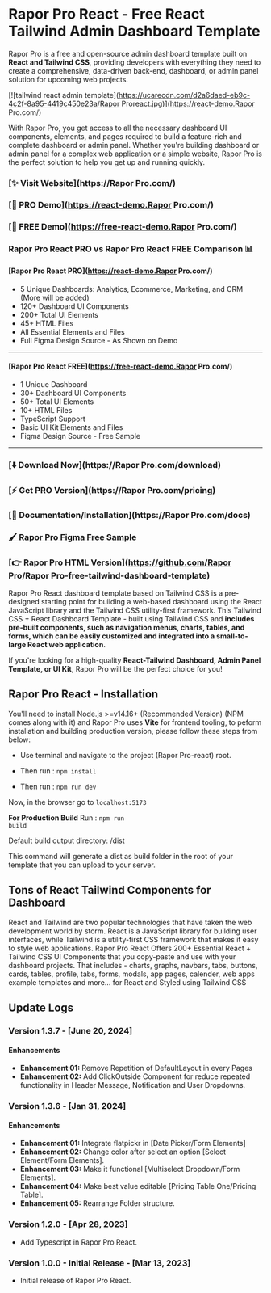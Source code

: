 # Rapor Pro React - Free React Tailwind Admin Dashboard Template

Rapor Pro is a free and open-source admin dashboard template built on **React and Tailwind CSS**, providing developers with everything they need to create a comprehensive, data-driven back-end,
dashboard, or admin panel solution for upcoming web projects.

[![tailwind react admin template](https://ucarecdn.com/d2a6daed-eb9c-4c2f-8a95-4419c450e23a/Rapor Proreact.jpg)](https://react-demo.Rapor Pro.com/)

With Rapor Pro, you get access to all the necessary dashboard UI components, elements, and pages required to build a feature-rich and complete dashboard or admin panel. Whether you're building dashboard or admin panel for a complex web application or a simple website, Rapor Pro is the perfect solution to help you get up and running quickly.

### [✨ Visit Website](https://Rapor Pro.com/)

### [🚀 PRO Demo](https://react-demo.Rapor Pro.com/)

### [🚀 FREE Demo](https://free-react-demo.Rapor Pro.com/)

### Rapor Pro React PRO vs Rapor Pro React FREE Comparison 📊

#### [Rapor Pro React PRO](https://react-demo.Rapor Pro.com/)

- 5 Unique Dashboards: Analytics, Ecommerce, Marketing, and CRM (More will be added)
- 120+ Dashboard UI Components
- 200+ Total UI Elements
- 45+ HTML Files
- All Essential Elements and Files
- Full Figma Design Source - As Shown on Demo

---

#### [Rapor Pro React FREE](https://free-react-demo.Rapor Pro.com/)

- 1 Unique Dashboard
- 30+ Dashboard UI Components
- 50+ Total UI Elements
- 10+ HTML Files
- TypeScript Support
- Basic UI Kit Elements and Files
- Figma Design Source - Free Sample

---

### [⬇️ Download Now](https://Rapor Pro.com/download)

### [⚡ Get PRO Version](https://Rapor Pro.com/pricing)

### [📄 Documentation/Installation](https://Rapor Pro.com/docs)

### [🖌️ Rapor Pro Figma Free Sample](https://www.figma.com/community/file/1214477970819985778)

### [👉 Rapor Pro HTML Version](https://github.com/Rapor Pro/Rapor Pro-free-tailwind-dashboard-template)

Rapor Pro React dashboard template based on Tailwind CSS is a pre-designed starting point for building a web-based dashboard using the React JavaScript library and the Tailwind CSS utility-first framework. This Tailwind CSS + React Dashboard Template - built using Tailwind CSS and **includes pre-built components, such as navigation menus, charts, tables, and forms, which can be easily customized and integrated into a small-to-large React web application**.

If you're looking for a high-quality **React-Tailwind Dashboard, Admin Panel Template, or UI Kit**, Rapor Pro will be the perfect choice for you!

## Rapor Pro React - Installation

You'll need to install Node.js >=v14.16+ (Recommended Version) (NPM comes along with it) and Rapor Pro uses **Vite** for frontend tooling, to peform installation and building production version, please follow these steps from below:

- Use terminal and navigate to the project (Rapor Pro-react) root.

- Then run : <code>npm install</code>

- Then run : <code>npm run dev</code>

Now, in the browser go to <code>localhost:5173</code>

**For Production Build**
Run : <code>npm run build</code>

Default build output directory: /dist

This command will generate a dist as build folder in the root of your template that you can upload to your server.

## Tons of React Tailwind Components for Dashboard

React and Tailwind are two popular technologies that have taken the web development world by storm. React is a JavaScript library for building user interfaces, while Tailwind is a utility-first CSS framework that makes it easy to style web applications. Rapor Pro React Offers 200+ Essential React + Tailwind CSS UI Components that you copy-paste and use with your dashboard projects. That includes - charts, graphs, navbars, tabs, buttons, cards, tables, profile, tabs, forms, modals, app pages, calender, web apps example templates and more... for React and Styled using Tailwind CSS

## Update Logs

### Version 1.3.7 - [June 20, 2024]

#### Enhancements

- **Enhancement 01:** Remove Repetition of DefaultLayout in every Pages
- **Enhancement 02:** Add ClickOutside Component for reduce repeated functionality in Header Message, Notification and User Dropdowns.

### Version 1.3.6 - [Jan 31, 2024]

#### Enhancements

- **Enhancement 01:** Integrate flatpickr in [Date Picker/Form Elements]
- **Enhancement 02:** Change color after select an option [Select Element/Form Elements].
- **Enhancement 03:** Make it functional [Multiselect Dropdown/Form Elements].
- **Enhancement 04:** Make best value editable [Pricing Table One/Pricing Table].
- **Enhancement 05:** Rearrange Folder structure.

### Version 1.2.0 - [Apr 28, 2023]

- Add Typescript in Rapor Pro React.

### Version 1.0.0 - Initial Release - [Mar 13, 2023]

- Initial release of Rapor Pro React.
